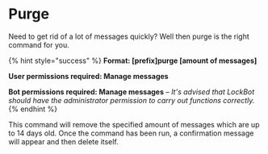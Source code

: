 # Purge

Need to get rid of a lot of messages quickly? Well then purge is the right command for you.

{% hint style="success" %}
**Format: \[prefix\]purge \[amount of messages\]**

**User permissions required: Manage messages**

**Bot permissions required: Manage messages** – _It's advised that LockBot should have the administrator permission to carry out functions correctly._
{% endhint %}

This command will remove the specified amount of messages which are up to 14 days old. Once the command has been run, a confirmation message will appear and then delete itself.

